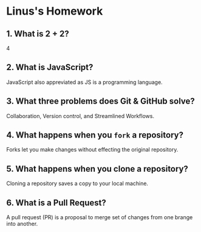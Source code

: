 # Linus's Homework

## 1. What is 2 + 2?

4

## 2. What is JavaScript?

JavaScript also appreviated as JS is a programming language.

## 3. What three problems does Git & GitHub solve?

Collaboration, Version control, and Streamlined Workflows.

## 4. What happens when you `fork` a repository?

Forks let you make changes without effecting the original repository.

## 5. What happens when you clone a repository?

Cloning a repository saves a copy to your local machine.

## 6. What is a Pull Request?

A pull request (PR) is a proposal to merge set of changes from one brange into another.
